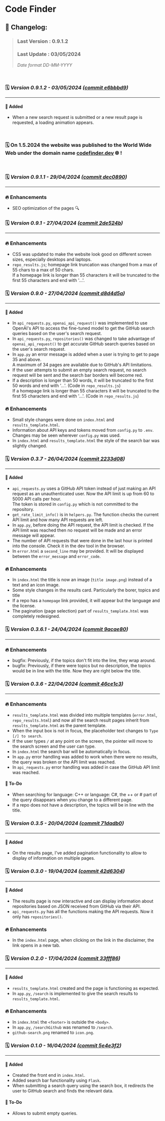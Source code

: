 # Code Finder

## 📝 Changelog:

> ### Last Version : 0.9.1.2
>
> ### Last Update : 03/05/2024
>
> _Date format DD-MM-YYYY_

<br>

### 🗓️ _Version 0.9.1.2 - 03/05/2024 ([commit e6bbbd9](https://github.com/DanielDekhtyar/github-search/commit/e6bbbd9))_

---

#### 🚀 Added
- When a new search request is submitted or a new result page is requested, a loading animation appears.

<br>

### 🗓️ On 1.5.2024 the website was published to the World Wide Web under the domain name [codefinder.dev](https://codefinder.dev) 🌐 !

<br>


### 🗓️ _Version 0.9.1.1 - 29/04/2024 ([commit dec0890](https://github.com/DanielDekhtyar/github-search/commit/dec0890))_

---

### 🔥 Enhancements
- SEO optimization of the pages 🔍


### 🗓️ _Version 0.9.1 - 27/04/2024 ([commit 2de524b](https://github.com/DanielDekhtyar/github-search/commit/2de524b))_

---

### 🔥 Enhancements
- CSS was updated to make the website look good on different screen sizes, especially desktops and laptops.
- `repo_results.js`; homepage link truncation was changed from a max of 55 chars to a max of 50 chars.  
  If a homepage link is longer than 55 characters it will be truncated to the first 55 characters and end with '...'.


### 🗓️ _Version 0.9.0 - 27/04/2024 ([commit d8d4d5a](https://github.com/DanielDekhtyar/github-search/commit/d8d4d5a))_

---

#### 🚀 Added
- In `api_requests.py`, `openai_api_request()` was implemented to use OpenAI's API to access the fine-tuned model to get the GitHub search queries based on the user's search request.
- In `api_requests.py`, `repositories()` was changed to take advantage of `openai_api_request()` to get accurate GitHub search queries based on the user's search request.
- In `app.py` an error message is added when a user is trying to get to page 35 and above.  
  A maximum of 34 pages are available due to GitHub's API limitations.
- If the user attempts to submit an empty search request, no search request will be sent and the search bar borders will become red.
- If a description is longer than 50 words, it will be truncated to the first 50 words and end with '...'. (Code in `repo_results.js`)  
  If a homepage link is longer than 55 characters it will be truncated to the first 55 characters and end with '...'. (Code in `repo_results.js`)

### 🔥 Enhancements
- Small style changes were done on `index.html` and `results_template.html`.
- Information about API keys and tokens moved from `config.py` to `.env`. Changes may be seen wherever `config.py` was used.
- In `index.html` and `results_template.html` the style of the search bar was slightly changed.



### 🗓️ _Version 0.3.7 - 26/04/2024 ([commit 2233d08](https://github.com/DanielDekhtyar/github-search/commit/2233d08))_

---

#### 🚀 Added
- `api_requests.py` uses a GitHub API token instead of just making an API request as an unauthenticated user. Now the API limit is up from 60 to 5000 API calls per hour.  
The token is stored in `config.py` which is not committed to the repository.
- `get_rate_limit_info()` is in `helpers.py`. The function checks the current API limit and how many API requests are left.
- In `app.py`, before doing the API request, the API limit is checked. If the API limit was reached then no request will be made and an error message will appear.
- The number of API requests that were done in the last hour is printed into the console. Check it in the dev tool in the browser.
- In `error.html` a `second_line` may be provided. It will be displayed between the `error_message` and `error_code`.

### 🔥 Enhancements
- In `index.html` the title is now an image (`title image.png`) instead of a text and an icon image.
- Some style changes in the results card. Particularly the borer, topics and title
- If a repo has a `homepage` link provided, it will appear but the language and the license.
- The pagination (page selection) part of `results_template.html` was completely redesigned.


### 🗓️ _Version 0.3.6.1 - 24/04/2024 ([commit 9acae80](https://github.com/DanielDekhtyar/github-search/commit/9acae80))_

---

### 🔥 Enhancements
- bugfix: Previously, if the topics don't fit into the line, they wrap around.
- bugfix: Previously, if there were topics but no description, the topics would be in line with the title. Now they are right below the title.



### 🗓️ _Version 0.3.6 - 22/04/2024 ([commit 46ce1c3](https://github.com/DanielDekhtyar/github-search/commit/46ce1c3))_

---

### 🔥 Enhancements
- `results_template.html` was divided into multiple templates (`error.html`, `repo_results.html`) and now all the search result pages inherit from `results_template.html` as the parent template.
- When the input box is not in focus, the placeholder text changes to `Type [/] to search`.
- If the user types `/` at any point on the screen, the pointer will move to the search screen and the user can type.
- In `index.html` the search bar will be automatically in focus.
- In `app.py` error handling was added to work when there were no results, the query was broken or the API limit was reached.
- In `api_requests.py` error handling was added in case the GitHub API limit was reached.


#### 🐞 To-Do
- When searching for language: C++ or language: C#, the ++ or # part of the query disappears when you change to a different page.
- If a repo does not have a description, the topics will be in line with the title.


### 🗓️ _Version 0.3.5 - 20/04/2024 ([commit 71dadb0](https://github.com/DanielDekhtyar/github-search/commit/71dadb0))_

---

#### 🚀 Added
- On the results page, I've added pagination functionality to allow to display of information on multiple pages.


### 🗓️ _Version 0.3.0 - 19/04/2024 ([commit 42d6304](https://github.com/DanielDekhtyar/github-search/commit/42d6304))_

---

#### 🚀 Added
- The results page is now interactive and can display information about repositories based on JSON received from GitHub via their API.
- `api_requests.py` has all the functions making the API requests. Now it only has `repositories()`.
  
### 🔥 Enhancements
- In the `index.html` page, when clicking on the link in the disclaimer, the link opens in a new tab.


### 🗓️ _Version 0.2.0 - 17/04/2024 ([commit 33fff86](https://github.com/DanielDekhtyar/github-search/commit/33fff86))_

---

#### 🚀 Added
- `results_template.html` created and the page is functioning as expected.
- In `app.py`, `/search` is implemented to give the search results to `results_template.html`.


### 🔥 Enhancements
- In `index.html` the `<footer>` is outside the `<body>`.
- In `app.py`, `/searchGithub` was renamed to `/search`.
- `github-search.png` renamed to `icon.png`.


### 🗓️ _Version 0.1.0 - 16/04/2024 ([commit 5e4e3f2](https://github.com/DanielDekhtyar/github-search/commit/5e4e3f2))_

---

#### 🚀 Added
- Created the front end in `index.html`.
- Added search bar functionality using `Flask`.
- When submitting a search query using the search box, it redirects the user to GitHub search and finds the relevant data.

#### 🐞 To-Do
- Allows to submit empty queries.